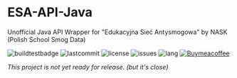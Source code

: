 # ESA-API-Java
Unofficial Java API Wrapper for "Edukacyjna Sieć Antysmogowa" by NASK (Polish School Smog Data)

![buildtestbadge](https://github.com/julwas797/ESA-API-Java/actions/workflows/maven.yml/badge.svg) ![lastcommit](https://img.shields.io/github/last-commit/julwas797/ESA-API-Java) ![license](https://img.shields.io/github/license/julwas797/ESA-API-Java) ![issues](https://img.shields.io/github/issues/julwas797/ESA-API-Java) ![lang](https://img.shields.io/github/languages/top/JulWas797/ESA-API-Java) [![Buymeacoffee](https://badgen.net/badge/icon/buymeacoffee?icon=buymeacoffee&label)](https://bmc.link/julwas797)

*This project is not yet ready for release. (but it's close)*
